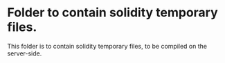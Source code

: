 # Folder to contain solidity temporary files.

This folder is to contain solidity temporary files, to be compiled on the server-side.
